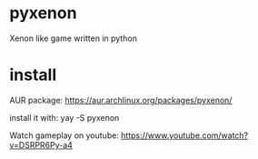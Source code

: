 # pyxenon
Xenon like game written in python

# install
AUR package: https://aur.archlinux.org/packages/pyxenon/

install it with: yay -S pyxenon

Watch gameplay on youtube: https://www.youtube.com/watch?v=DSRPR6Py-a4
